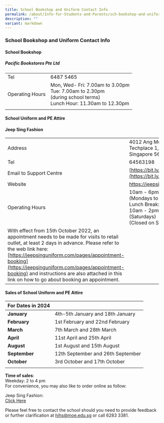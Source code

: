 ```yaml
---
title: School Bookshop and Uniform Contact Info
permalink: /about/Info-for-Students-and-Parents/sch-bookshop-and-uniform/
description: ""
variant: markdown
---
```

### **School Bookshop and Uniform Contact Info**

#### **School Bookshop**

##### **Pacific Bookstores Pte Ltd**

|  |  |
|---|---|
| Tel  | 6487 5465   |
| Operating Hours   | Mon, Wed- Fri: 7.00am to 3.00pm <br> Tue: 7.00am to 2.30pm <br>(during school terms) <br> Lunch Hour: 11.30am to 12.30pm  |
|  |  |

#### **School Uniform and PE Attire**

#### **Jeep Sing Fashion** 


|  |  |
|---|---|
| Address|  4012 Ang Mo Kio Ave 10  Techplace 1, #01-09  Singapore 569628 |
|  Tel   |  64563198 |
|  Email to Support Centre                                                                                                                                  |          <!-- /\* Font Definitions \*/ @font-face {font-family:"Cambria Math"; panose-1:2 4 5 3 5 4 6 3 2 4; mso-font-charset:0; mso-generic-font-family:roman; mso-font-pitch:variable; mso-font-signature:-536869121 1107305727 33554432 0 415 0;} @font-face {font-family:DengXian; panose-1:2 1 6 0 3 1 1 1 1 1; mso-font-alt:等线; mso-font-charset:134; mso-generic-font-family:auto; mso-font-pitch:variable; mso-font-signature:-1610612033 953122042 22 0 262159 0;} @font-face {font-family:Calibri; panose-1:2 15 5 2 2 2 4 3 2 4; mso-font-charset:0; mso-generic-font-family:swiss; mso-font-pitch:variable; mso-font-signature:-469750017 -1073732485 9 0 511 0;} @font-face {font-family:"\\@DengXian"; panose-1:2 1 6 0 3 1 1 1 1 1; mso-font-charset:134; mso-generic-font-family:auto; mso-font-pitch:auto; mso-font-signature:0 0 0 0 0 0;} /\* Style Definitions \*/ p.MsoNormal, li.MsoNormal, div.MsoNormal {mso-style-unhide:no; mso-style-qformat:yes; mso-style-parent:""; margin:0in; mso-pagination:widow-orphan; font-size:11.0pt; font-family:"Calibri",sans-serif; mso-fareast-font-family:DengXian; mso-fareast-theme-font:minor-fareast;} a:link, span.MsoHyperlink {mso-style-priority:99; color:#0563C1; text-decoration:underline; text-underline:single;} a:visited, span.MsoHyperlinkFollowed {mso-style-noshow:yes; mso-style-priority:99; color:#954F72; mso-themecolor:followedhyperlink; text-decoration:underline; text-underline:single;} .MsoChpDefault {mso-style-type:export-only; mso-default-props:yes; font-size:10.0pt; mso-ansi-font-size:10.0pt; mso-bidi-font-size:10.0pt;} @page WordSection1 {size:8.5in 11.0in; margin:1.0in 1.0in 1.0in 1.0in; mso-header-margin:.5in; mso-footer-margin:.5in; mso-paper-source:0;} div.WordSection1 {page:WordSection1;} --> [https://bit.ly/JSFSUPPORT](https://bit.ly/JSFSUPPORT) |
|  Website |  https://jeepsinguniform.com |
| Operating Hours   |   10am - 6pm <br> (Mondays to Friday) <br> Lunch Break: 1pm to 2pm <br> 10am - 2pm <br> (Saturdays) <br> (Closed on Sunday &amp; PH) |
|         <!-- /\* Font Definitions \*/ @font-face {font-family:"Cambria Math"; panose-1:2 4 5 3 5 4 6 3 2 4; mso-font-charset:0; mso-generic-font-family:roman; mso-font-pitch:variable; mso-font-signature:-536869121 1107305727 33554432 0 415 0;} @font-face {font-family:DengXian; panose-1:2 1 6 0 3 1 1 1 1 1; mso-font-alt:等线; mso-font-charset:134; mso-generic-font-family:auto; mso-font-pitch:variable; mso-font-signature:-1610612033 953122042 22 0 262159 0;} @font-face {font-family:Calibri; panose-1:2 15 5 2 2 2 4 3 2 4; mso-font-charset:0; mso-generic-font-family:swiss; mso-font-pitch:variable; mso-font-signature:-469750017 -1073732485 9 0 511 0;} @font-face {font-family:"\\@DengXian"; panose-1:2 1 6 0 3 1 1 1 1 1; mso-font-charset:134; mso-generic-font-family:auto; mso-font-pitch:auto; mso-font-signature:0 0 0 0 0 0;} /\* Style Definitions \*/ p.MsoNormal, li.MsoNormal, div.MsoNormal {mso-style-unhide:no; mso-style-qformat:yes; mso-style-parent:""; margin:0in; mso-pagination:widow-orphan; font-size:11.0pt; font-family:"Calibri",sans-serif; mso-fareast-font-family:DengXian; mso-fareast-theme-font:minor-fareast;} a:link, span.MsoHyperlink {mso-style-priority:99; color:#0563C1; text-decoration:underline; text-underline:single;} a:visited, span.MsoHyperlinkFollowed {mso-style-noshow:yes; mso-style-priority:99; color:#954F72; mso-themecolor:followedhyperlink; text-decoration:underline; text-underline:single;} .MsoChpDefault {mso-style-type:export-only; mso-default-props:yes; font-size:10.0pt; mso-ansi-font-size:10.0pt; mso-bidi-font-size:10.0pt;} @page WordSection1 {size:8.5in 11.0in; margin:1.0in 1.0in 1.0in 1.0in; mso-header-margin:.5in; mso-footer-margin:.5in; mso-paper-source:0;} div.WordSection1 {page:WordSection1;} --> With effect from 15th October 2022, an appointment needs to be made for visits to retail outlet, at least 2 days in advance. Please refer to the web link here: [https://jeepsinguniform.com/pages/appointment-booking](https://jeepsinguniform.com/pages/appointment-booking) and instructions are also attached in this link on how to go about booking an appointment.

#### **Sales of School Uniform and PE Attire**

| **For Dates in 2024**  | <br>
| -------- | -------- | 
| **January**      | 4th-5th January and 18th January    | 
| **February**    | 1st February and 22nd February    | 
| **March**         | 7th March and 28th March    | 
| **April**            | 11st April and  25th April   | 
| **August**        | 1st August and 15th August  | 
| **September** | 12th September and 26th September  | 
| **October**      | 3rd October and 17th October  | 
|   |  


**Time of sales**: <br>
Weekday: 2 to 4 pm<br>
For convenience, you may also like to order online as follow: <br>

Jeep Sing Fashion: <br>
[ Click Here](https://jeepsinguniform.com/) <br>


Please feel free to contact the school should you need to provide feedback or further clarification at hihs@moe.edu.sg or call 6283 3381.